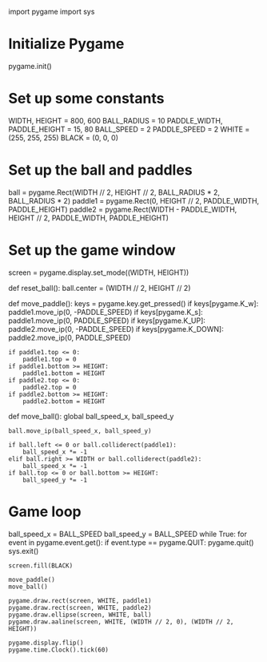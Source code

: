 import pygame
import sys

# Initialize Pygame
pygame.init()

# Set up some constants
WIDTH, HEIGHT = 800, 600
BALL_RADIUS = 10
PADDLE_WIDTH, PADDLE_HEIGHT = 15, 80
BALL_SPEED = 2
PADDLE_SPEED = 2
WHITE = (255, 255, 255)
BLACK = (0, 0, 0)

# Set up the ball and paddles
ball = pygame.Rect(WIDTH // 2, HEIGHT // 2, BALL_RADIUS * 2, BALL_RADIUS * 2)
paddle1 = pygame.Rect(0, HEIGHT // 2, PADDLE_WIDTH, PADDLE_HEIGHT)
paddle2 = pygame.Rect(WIDTH - PADDLE_WIDTH, HEIGHT // 2, PADDLE_WIDTH, PADDLE_HEIGHT)

# Set up the game window
screen = pygame.display.set_mode((WIDTH, HEIGHT))

def reset_ball():
    ball.center = (WIDTH // 2, HEIGHT // 2)

def move_paddle():
    keys = pygame.key.get_pressed()
    if keys[pygame.K_w]:
        paddle1.move_ip(0, -PADDLE_SPEED)
    if keys[pygame.K_s]:
        paddle1.move_ip(0, PADDLE_SPEED)
    if keys[pygame.K_UP]:
        paddle2.move_ip(0, -PADDLE_SPEED)
    if keys[pygame.K_DOWN]:
        paddle2.move_ip(0, PADDLE_SPEED)

    if paddle1.top <= 0:
        paddle1.top = 0
    if paddle1.bottom >= HEIGHT:
        paddle1.bottom = HEIGHT
    if paddle2.top <= 0:
        paddle2.top = 0
    if paddle2.bottom >= HEIGHT:
        paddle2.bottom = HEIGHT

def move_ball():
    global ball_speed_x, ball_speed_y

    ball.move_ip(ball_speed_x, ball_speed_y)

    if ball.left <= 0 or ball.colliderect(paddle1):
        ball_speed_x *= -1
    elif ball.right >= WIDTH or ball.colliderect(paddle2):
        ball_speed_x *= -1
    if ball.top <= 0 or ball.bottom >= HEIGHT:
        ball_speed_y *= -1

# Game loop
ball_speed_x = BALL_SPEED
ball_speed_y = BALL_SPEED
while True:
    for event in pygame.event.get():
        if event.type == pygame.QUIT:
            pygame.quit()
            sys.exit()

    screen.fill(BLACK)

    move_paddle()
    move_ball()

    pygame.draw.rect(screen, WHITE, paddle1)
    pygame.draw.rect(screen, WHITE, paddle2)
    pygame.draw.ellipse(screen, WHITE, ball)
    pygame.draw.aaline(screen, WHITE, (WIDTH // 2, 0), (WIDTH // 2, HEIGHT))

    pygame.display.flip()
    pygame.time.Clock().tick(60)
